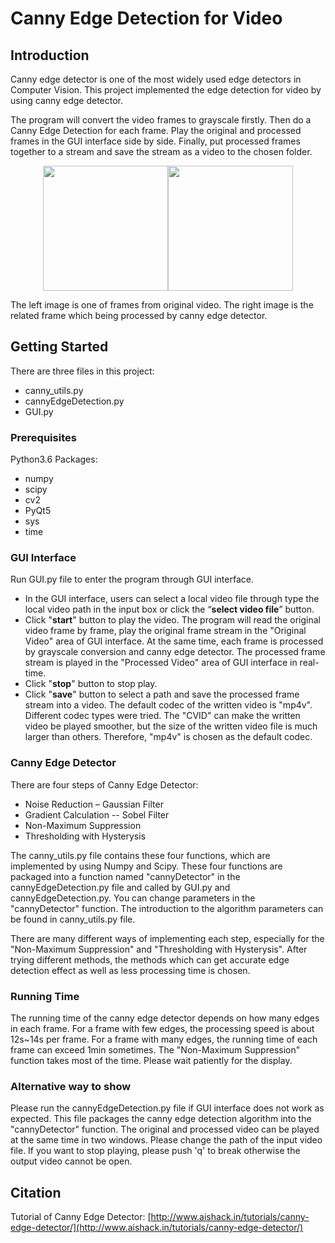 ﻿# Canny Edge Detection for Video


## Introduction

Canny edge detector is one of the most widely used edge detectors in Computer Vision. This project implemented the edge detection for video by using canny edge detector.

The program will convert the video frames to grayscale firstly. Then do a Canny Edge Detection for each frame. Play the original and processed frames in the GUI interface side by side. Finally, put processed frames together to a stream and save the stream as a video to the chosen folder.

<center>
 <img src="https://lh3.googleusercontent.com/kwfFtEYvq2IalLd_YowGiHUXkMk17v-DpIBDO1aMYhnuA8ABw9HzwOJZKjiuliJ45cLbCGDXGj_A" width="200"/><img src="https://lh3.googleusercontent.com/3SQSuwhf8uK-47dhuNOy23FV9CDrJKw1RRAoHBJdsQ0NNmo9b9QnKFSXZE71QVfrlNjXOI9Q9RBf" width="200"/>
</center>

The left image is one of frames from original video. The right image is the related frame which being processed by canny edge detector.

## Getting Started

There are three files in this project:
 - canny_utils.py 
 - cannyEdgeDetection.py 
 - GUI.py

### Prerequisites
Python3.6
Packages:
 - numpy 
 - scipy 
 - cv2 
 - PyQt5 
 - sys 
 - time

### GUI Interface

Run GUI.py file to enter the program through GUI interface.
 - In the GUI interface, users can select a local video file through type the local video  path in the input box or click the “**select video file**” button.
 - Click "**start**" button to play the video. The program will read the original video frame by frame, play the original frame stream in the "Original Video" area of GUI interface. At the same time, each frame is processed by grayscale conversion and canny edge detector. The processed frame stream is played in the "Processed Video" area of GUI interface in real-time.
 - Click "**stop**" button to stop play.
 - Click "**save**" button to select a path and save the processed frame stream into a video. The default codec of the written video is "mp4v". Different codec types were tried. The "CVID" can make the written video be played smoother, but the size of the written video file is much larger than others. Therefore,  "mp4v" is chosen as the default codec.

### Canny Edge Detector 

There are four steps of Canny Edge Detector:
 - Noise Reduction – Gaussian Filter
 - Gradient Calculation -- Sobel Filter
 - Non-Maximum Suppression
 - Thresholding with Hysterysis

The canny_utils.py file contains these four functions, which are implemented by using Numpy and Scipy. These four functions are packaged into a function named "cannyDetector" in the cannyEdgeDetection.py file and called by GUI.py and cannyEdgeDetection.py. You can change parameters in the "cannyDetector" function. The introduction to the algorithm parameters can be found in canny_utils.py file.

There are many different ways of implementing each step, especially for the "Non-Maximum Suppression" and "Thresholding with Hysterysis". After trying different methods,  the methods which can get accurate edge detection effect as well as less processing time is chosen.


### Running Time 

The running time of the canny edge detector depends on how many edges in each frame. For a frame with few edges, the processing speed is about 12s~14s per frame. For a frame with many edges, the running time of each frame can exceed 1min sometimes. The "Non-Maximum Suppression"  function takes most of the time. Please wait patiently for the display.

### Alternative way to show 

Please run the cannyEdgeDetection.py file if GUI interface does not work as expected. This file packages the canny edge detection algorithm into the "cannyDetector" function. The original and processed video can be played at the same time in two windows. Please change the path of the input video file. If you want to stop playing, please push 'q' to break otherwise the output video cannot be open.

## Citation

Tutorial of Canny Edge Detector:
[http://www.aishack.in/tutorials/canny-edge-detector/](http://www.aishack.in/tutorials/canny-edge-detector/)

